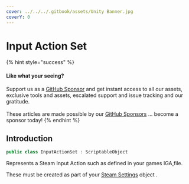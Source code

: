 ```yaml
---
cover: ../../../.gitbook/assets/Unity Banner.jpg
coverY: 0
---
```


# Input Action Set

{% hint style="success" %}
#### Like what your seeing?

Support us as a [GitHub Sponsor](../../../become-a-sponsor/) and get instant access to all our assets, exclusive tools and assets, escalated support and issue tracking and our gratitude.\
\
These articles are made possible by our [GitHub Sponsors](../../../become-a-sponsor/) ... become a sponsor today!
{% endhint %}

## Introduction

```csharp
public class InputActionSet : ScriptableObject
```

Represents a Steam Input Action such as defined in your games IGA[ ](broken-reference)file.

These must be created as part of your [Steam Settings](steam-settings/) object .

